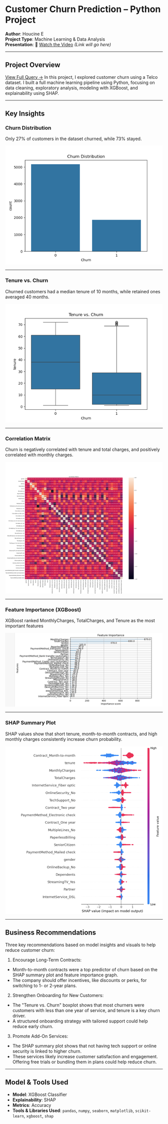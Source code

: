 #  Customer Churn Prediction – Python Project

**Author**: Houcine E  
**Project Type**: Machine Learning & Data Analysis  
**Presentation**: 🎥 [Watch the Video](#) *(Link will go here)*

---

##  Project Overview
[View Full Query →](sql_query.sql.txt)
In this project, I explored customer churn using a Telco dataset. I built a full machine learning pipeline using Python, focusing on data cleaning, exploratory analysis, modeling with XGBoost, and explainability using SHAP.

---

##  Key Insights

###  Churn Distribution
Only 27% of customers in the dataset churned, while 73% stayed.

![Churn Distribution](churn_distribution.png)

---

###  Tenure vs. Churn
Churned customers had a median tenure of 10 months, while retained ones averaged 40 months.

![Tenure vs Churn](tenure_vs_churn.png)

---

###  Correlation Matrix
Churn is negatively correlated with tenure and total charges, and positively correlated with monthly charges.

![Correlation Matrix](correlation_matrix.png)

---

###  Feature Importance (XGBoost)
XGBoost ranked MonthlyCharges, TotalCharges, and Tenure as the most important features

![Feature Importance](feature_importance.png)

---

###  SHAP Summary Plot
SHAP values show that short tenure, month-to-month contracts, and high monthly charges consistently increase churn probability.

![SHAP Summary](Shap_summary.png)



---

##  Business Recommendations

Three key recommendations based on model insights and visuals to help reduce customer churn:

1. Encourage Long-Term Contracts:
  - Month-to-month contracts were a top predictor of churn based on the SHAP summary plot and feature importance graph.
  - The company should offer incentives, like discounts or perks, for switching to 1- or 2-year plans.

2. Strengthen Onboarding for New Customers:
  - The "Tenure vs. Churn" boxplot shows that most churners were customers with less than one year of service, and tenure is a key churn 
    driver.
  - A structured onboarding strategy with tailored support could help reduce early churn.

3. Promote Add-On Services:
  - The SHAP summary plot shows that not having tech support or online security is linked to higher churn.
  - These services likely increase customer satisfaction and engagement. Offering free trials or bundling them in plans could help reduce 
    churn.
   
   ---

##  Model & Tools Used

- **Model**: XGBoost Classifier  
- **Explainability**: SHAP  
- **Metrics**: Accuracy  
- **Tools & Libraries Used**: `pandas`, `numpy`, `seaborn`, `matplotlib`, `scikit-learn`, `xgboost`, `shap`
 
